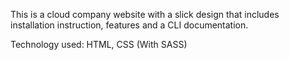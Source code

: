 This is a cloud company website with a slick design that includes installation instruction, features and a  CLI documentation.


Technology used:
HTML, CSS (With SASS)
